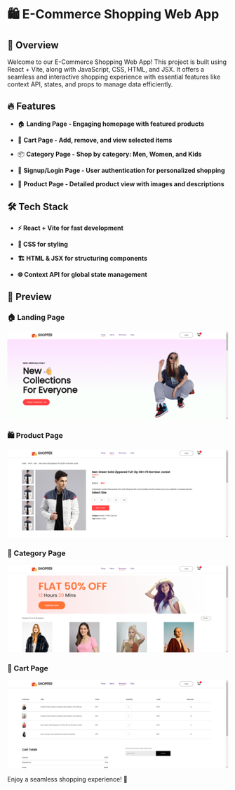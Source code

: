 # 🛍️ E-Commerce Shopping Web App

## 🚀 Overview

Welcome to our E-Commerce Shopping Web App! This project is built using React + Vite, along with JavaScript, CSS, HTML, and JSX. It offers a seamless and interactive shopping experience with essential features like context API, states, and props to manage data efficiently.


## 🔥 Features

- 🏠 **Landing Page - Engaging homepage with featured products**

- 🛒 **Cart Page - Add, remove, and view selected items**

- 📦 **Category Page - Shop by category: Men, Women, and Kids**

- 🔐 **Signup/Login Page - User authentication for personalized shopping**

- 👕 **Product Page - Detailed product view with images and descriptions**


## 🛠️ Tech Stack

- **⚡ React + Vite for fast development**

- **🎨 CSS for styling**

- **🏗️ HTML & JSX for structuring components**

- **🌐 Context API for global state management**


## 🌟 Preview  


### 🏠 Landing Page  
![Landing Page](public/landing-page.png)  

### 🛍️ Product Page  
![Product Page](public/product-page.png)  

### 🛒 Category Page  
![Category Page](public/category-page.png)  

### 🛒 Cart Page  
![Cart Page](public/cart-page.png)  



Enjoy a seamless shopping experience! 🎉
